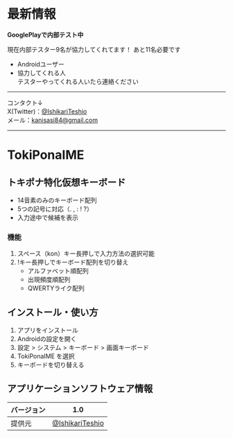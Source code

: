 # 最新情報
**GooglePlayで内部テスト中**

現在内部テスター9名が協力してくれてます！
あと11名必要です

- Androidユーザー
- 協力してくれる人  
テスターやってくれる人いたら連絡ください
---
  
コンタクト↓  
X(Twitter)：[@IshikariTeshio](https://x.com/IshikariTeshio)  
メール：kanisasi84@gmail.com  

---

# TokiPonaIME
## トキポナ特化仮想キーボード
- 14音素のみのキーボード配列
- 5つの記号に対応（. , : ! ?）
- 入力途中で候補を表示
### 機能
1. スペース（kon）キー長押しで入力方法の選択可能
2. !キー長押しでキーボード配列を切り替え
	- アルファベット順配列
	- 出現頻度順配列
	- QWERTYライク配列  

## インストール・使い方  
1. アプリをインストール  
2. Androidの設定を開く  
3. 設定 > システム > キーボード > 画面キーボード  
4. TokiPonaIME を選択  
5. キーボードを切り替える  

## アプリケーションソフトウェア情報
| バージョン | 1.0|
|-|-|
| 提供元   | [@IshikariTeshio](https://x.com/IshikariTeshio) |
